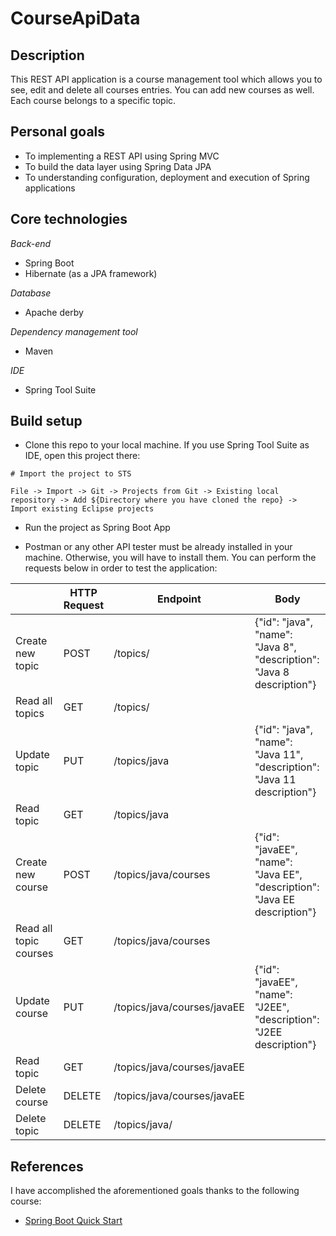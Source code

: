 # CourseApiData

## Description

This REST API application is a course management tool which allows you to see, edit and delete all courses entries. You can add new courses as well. Each course belongs to a specific topic.

## Personal goals

- To implementing a REST API using Spring MVC
- To build the data layer using Spring Data JPA
- To understanding configuration, deployment and execution of Spring applications

## Core technologies

*Back-end*
- Spring Boot
- Hibernate (as a JPA framework)

*Database*
- Apache derby

*Dependency management tool*
- Maven

*IDE*
- Spring Tool Suite

## Build setup

- Clone this repo to your local machine. If you use Spring Tool Suite as IDE, open this project there:

```
# Import the project to STS

File -> Import -> Git -> Projects from Git -> Existing local repository -> Add ${Directory where you have cloned the repo} -> Import existing Eclipse projects
```

- Run the project as Spring Boot App

- Postman or any other API tester must be already installed in your machine. Otherwise, you will have to install them. You can perform the requests below in order to test the application:

|   | HTTP Request | Endpoint | Body |
| ------------- | ------------- | ------------- | ------------- |
| Create new topic  | POST  | /topics/  | {"id": "java", "name": "Java 8", "description": "Java 8 description"} |
| Read all topics  | GET  | /topics/ | |
| Update topic  | PUT  | /topics/java | {"id": "java", "name": "Java 11", "description": "Java 11 description"}|
| Read topic  | GET  | /topics/java | |
| Create new course  | POST  | /topics/java/courses | {"id": "javaEE", "name": "Java EE", "description": "Java EE description"}|
| Read all topic courses  | GET  | /topics/java/courses | |
| Update course  | PUT  | /topics/java/courses/javaEE | {"id": "javaEE", "name": "J2EE", "description": "J2EE description"}|
| Read topic  | GET  | /topics/java/courses/javaEE | |
| Delete course  | DELETE  | /topics/java/courses/javaEE | |
| Delete topic    | DELETE  | /topics/java/ | |


## References

I have accomplished the aforementioned goals thanks to the following course:

- [Spring Boot Quick Start](https://www.youtube.com/watch?v=msXL2oDexqw&list=PLqq-6Pq4lTTbx8p2oCgcAQGQyqN8XeA1x)
